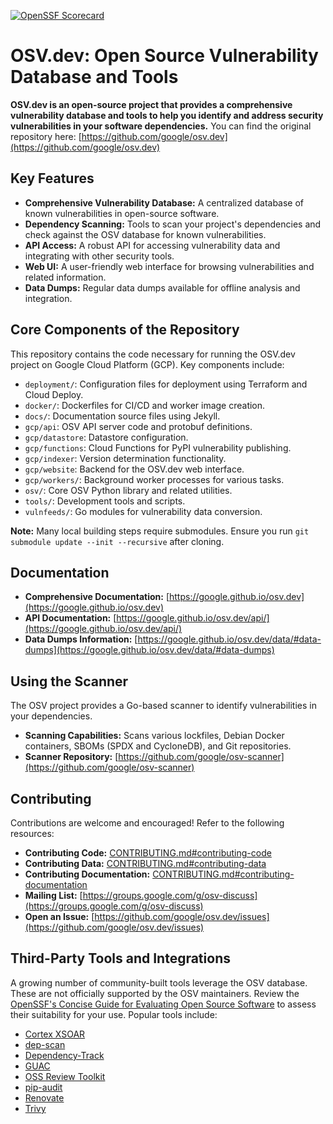 [![OpenSSF Scorecard](https://api.securityscorecards.dev/projects/github.com/google/osv.dev/badge)](https://scorecard.dev/viewer/?uri=github.com/google/osv.dev)

# OSV.dev: Open Source Vulnerability Database and Tools

**OSV.dev is an open-source project that provides a comprehensive vulnerability database and tools to help you identify and address security vulnerabilities in your software dependencies.**  You can find the original repository here: [https://github.com/google/osv.dev](https://github.com/google/osv.dev)

## Key Features

*   **Comprehensive Vulnerability Database:**  A centralized database of known vulnerabilities in open-source software.
*   **Dependency Scanning:**  Tools to scan your project's dependencies and check against the OSV database for known vulnerabilities.
*   **API Access:**  A robust API for accessing vulnerability data and integrating with other security tools.
*   **Web UI:** A user-friendly web interface for browsing vulnerabilities and related information.
*   **Data Dumps:** Regular data dumps available for offline analysis and integration.

## Core Components of the Repository

This repository contains the code necessary for running the OSV.dev project on Google Cloud Platform (GCP).  Key components include:

*   `deployment/`:  Configuration files for deployment using Terraform and Cloud Deploy.
*   `docker/`: Dockerfiles for CI/CD and worker image creation.
*   `docs/`: Documentation source files using Jekyll.
*   `gcp/api`: OSV API server code and protobuf definitions.
*   `gcp/datastore`: Datastore configuration.
*   `gcp/functions`: Cloud Functions for PyPI vulnerability publishing.
*   `gcp/indexer`: Version determination functionality.
*   `gcp/website`: Backend for the OSV.dev web interface.
*   `gcp/workers/`: Background worker processes for various tasks.
*   `osv/`: Core OSV Python library and related utilities.
*   `tools/`:  Development tools and scripts.
*   `vulnfeeds/`: Go modules for vulnerability data conversion.

**Note:** Many local building steps require submodules.  Ensure you run `git submodule update --init --recursive` after cloning.

## Documentation

*   **Comprehensive Documentation:**  [https://google.github.io/osv.dev](https://google.github.io/osv.dev)
*   **API Documentation:**  [https://google.github.io/osv.dev/api/](https://google.github.io/osv.dev/api/)
*   **Data Dumps Information:**  [https://google.github.io/osv.dev/data/#data-dumps](https://google.github.io/osv.dev/data/#data-dumps)

## Using the Scanner

The OSV project provides a Go-based scanner to identify vulnerabilities in your dependencies.

*   **Scanning Capabilities:** Scans various lockfiles, Debian Docker containers, SBOMs (SPDX and CycloneDB), and Git repositories.
*   **Scanner Repository:** [https://github.com/google/osv-scanner](https://github.com/google/osv-scanner)

## Contributing

Contributions are welcome and encouraged!  Refer to the following resources:

*   **Contributing Code:** [CONTRIBUTING.md#contributing-code](https://github.com/google/osv.dev/blob/main/CONTRIBUTING.md#contributing-code)
*   **Contributing Data:** [CONTRIBUTING.md#contributing-data](https://github.com/google/osv.dev/blob/main/CONTRIBUTING.md#contributing-data)
*   **Contributing Documentation:** [CONTRIBUTING.md#contributing-documentation](https://github.com/google/osv.dev/blob/main/CONTRIBUTING.md#contributing-documentation)
*   **Mailing List:** [https://groups.google.com/g/osv-discuss](https://groups.google.com/g/osv-discuss)
*   **Open an Issue:** [https://github.com/google/osv.dev/issues](https://github.com/google/osv.dev/issues)

## Third-Party Tools and Integrations

A growing number of community-built tools leverage the OSV database.  These are not officially supported by the OSV maintainers. Review the [OpenSSF's Concise Guide for Evaluating Open Source Software](https://best.openssf.org/Concise-Guide-for-Evaluating-Open-Source-Software) to assess their suitability for your use.  Popular tools include:

*   [Cortex XSOAR](https://github.com/demisto/content)
*   [dep-scan](https://github.com/AppThreat/dep-scan)
*   [Dependency-Track](https://github.com/DependencyTrack/dependency-track)
*   [GUAC](https://github.com/guacsec/guac)
*   [OSS Review Toolkit](https://github.com/oss-review-toolkit/ort)
*   [pip-audit](https://github.com/pypa/pip-audit)
*   [Renovate](https://github.com/renovatebot/renovate)
*   [Trivy](https://github.com/aquasecurity/trivy)